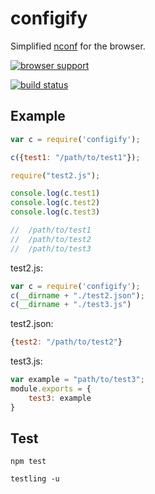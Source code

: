 # configify

Simplified [nconf](https://github.com/flatiron/nconf) for the browser.

[![browser support](http://ci.testling.com/cellvia/node-configify.png)](http://ci.testling.com/cellvia/node-configify)

[![build status](https://secure.travis-ci.org/cellvia/node-configify.png)](http://travis-ci.org/cellvia/node-configify)


## Example

```javascript
var c = require('configify');

c({test1: "/path/to/test1"});

require("test2.js");

console.log(c.test1)
console.log(c.test2)
console.log(c.test3)

//  /path/to/test1
//  /path/to/test2
//  /path/to/test3
```

test2.js:
```javascript
var c = require('configify');
c(__dirname + "./test2.json");
c(__dirname + "./test3.js")
```

test2.json:
```javascript
{test2: "/path/to/test2"}
```

test3.js:
```javascript
var example = "path/to/test3";
module.exports = {
	test3: example	
}
```

## Test

`npm test`

`testling -u`
